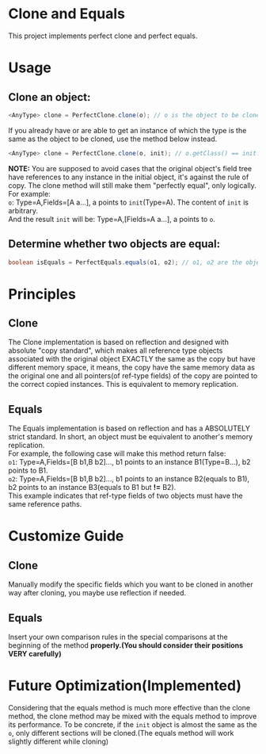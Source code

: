 # Clone and Equals
This project implements perfect clone and perfect equals.

# Usage
## Clone an object:
```java
<AnyType> clone = PerfectClone.clone(o); // o is the object to be cloned
```
If you already have or are able to get an instance of which the type is the same as the object to be cloned, use the method below instead.  
```java
<AnyType> clone = PerfectClone.clone(o, init); // o.getClass() == init.getClass()
```
**NOTE:** You are supposed to avoid cases that the original object's field tree have references to any instance in the initial object, it's against the rule of copy. The clone method will still make them "perfectly equal", only logically. For example:  
`o`: Type=A,Fields=[A a...], a points to `init`(Type=A). The content of `init` is arbitrary.  
And the result `init` will be: Type=A,[Fields=A a...], a points to `o`.
## Determine whether two objects are equal:
```java
boolean isEquals = PerfectEquals.equals(o1, o2); // o1, o2 are the objects to be compared.
```

# Principles
## Clone
The Clone implementation is based on reflection and designed with absolute "copy standard", which makes all reference type objects associated with the original object EXACTLY the same as the copy but have different memory space, it means, the copy have the same memory data as the original one and all pointers(of ref-type fields) of the copy are pointed to the correct copied instances. This is equivalent to memory replication.
## Equals
The Equals implementation is based on reflection and has a ABSOLUTELY strict standard. In short, an object must be equivalent to another's memory replication.  
For example, the following case will make this method return false:  
`o1`: Type=A,Fields=[B b1,B b2]..., b1 points to an instance B1(Type=B...), b2 points to B1.  
`o2`: Type=A,Fields=[B b1,B b2]..., b1 points to an instance B2(equals to B1), b2 points to an instance B3(equals to B1 but **!=** B2).  
This example indicates that ref-type fields of two objects must have the same reference paths.

# Customize Guide
## Clone
Manually modify the specific fields which you want to be cloned in another way after cloning, you maybe use reflection if needed.
## Equals
Insert your own comparison rules in the special comparisons at the beginning of the method **properly.(You should consider their positions VERY carefully)**

# Future Optimization(Implemented)
Considering that the equals method is much more effective than the clone method, the clone method may be mixed with the equals method to improve its performance. To be concrete, if the `init` object is almost the same as the `o`, only different sections will be cloned.(The equals method will work slightly different while cloning)
